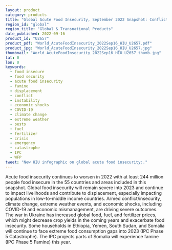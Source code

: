 ```yaml
---
layout: product
category: products
title: "Global Acute Food Insecurity, September 2022 Snapshot: Conflict, Climate, and Economic Shocks Driving Severe Outcomes"
region_id: "global" 
region_title: "Global & Transnational Products" 
date_published: 2022-09-16
product_id: "U2657"
product_pdf: "World_AcuteFoodInsecurity_2022Sep16_HIU_U2657.pdf"
product_jpg: "World_AcuteFoodInsecurity_2022Sep16_HIU_U2657.jpg"
thumbnail: "World_AcuteFoodInsecurity_2022Sep16_HIU_U2657_thumb.jpg"
lat: 0
lon: 0
keywords:
  - food insecure
  - food security
  - acute food insecurity
  - famine
  - displacement
  - conflict
  - instability
  - economic shocks
  - COVID-19
  - climate change
  - extreme weather
  - pests
  - fuel
  - fertilizer
  - crisis
  - emergency
  - catastrophe
  - IPC
  - WFP
tweet: "New HIU infographic on global acute food insecurity:."
---
```

Acute food insecurity continues to worsen in 2022 with at least 244 million people food insecure in the 55 countries and areas included in this snapshot. Global food insecurity will remain severe into 2023 and continue to impact livelihoods and contribute to displacement, especially impacting populations in low-to-middle income countries. Armed conflict/insecurity, climate change, extreme weather events, and economic shocks, including COVID-19 and economic mismanagement, are driving severe outcomes. The war in Ukraine has increased global food, fuel, and fertilizer prices, which might decrease crop yields in the coming years and exacerbate food insecurity. Some households in Ethiopia, Yemen, South Sudan, and Somalia will continue to face extreme food consumption gaps into 2023 (IPC Phase 5 Catastrophe). The IPC projects parts of Somalia will experience famine (IPC Phase 5 Famine) this year.
